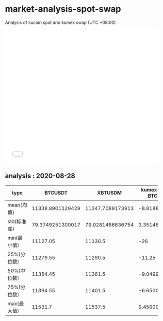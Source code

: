 # market-analysis-spot-swap
Analysis of kucoin spot and kumex swap (UTC +08:00)

<iframe width="100%" height="440" src="./data.html" frameborder="no" border="0" scrolling="no"></iframe>

## analysis : 2020-08-28

type | BTCUSDT | XBTUSDM | kumex-XBTUSDM-BTCUSDT_arb
---|---|---|---
mean(均值) | 11338.8901129429 | 11347.7089173913 | -8.81880445590876
std(标准差) | 79.3749251300017 | 79.0281486636754 | 3.35146601832834
min(最小值) | 11127.05 | 11130.5 | -26
25%(分位数) | 11279.55 | 11290.5 | -11.25
50%(中位数) | 11354.45 | 11361.5 | -9.04999999999927
75%(分位数) | 11394.55 | 11401.5 | -6.65000000000146
max(最大值) | 11531.7 | 11537.5 | 9.45000000000073
